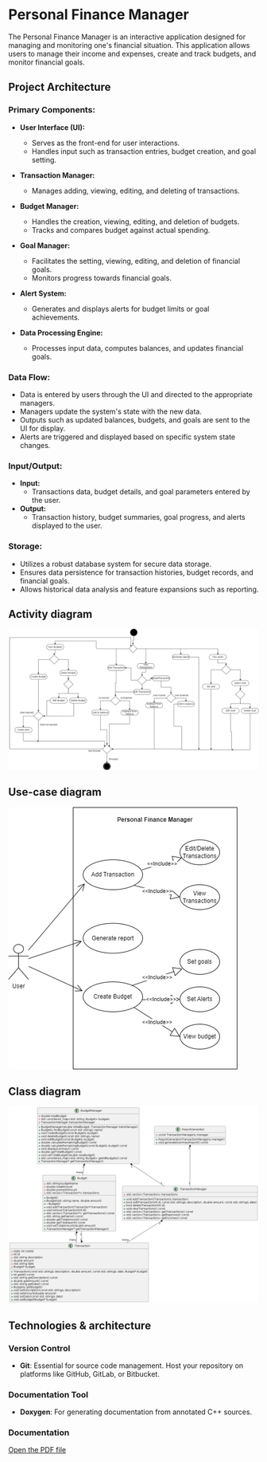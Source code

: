 # Personal Finance Manager

The Personal Finance Manager is an interactive application designed for managing and monitoring one's financial situation. This application allows users to manage their income and expenses, create and track budgets, and monitor financial goals.

## Project Architecture

### Primary Components:
- **User Interface (UI):**
  - Serves as the front-end for user interactions.
  - Handles input such as transaction entries, budget creation, and goal setting.

- **Transaction Manager:**
  - Manages adding, viewing, editing, and deleting of transactions.

- **Budget Manager:**
  - Handles the creation, viewing, editing, and deletion of budgets.
  - Tracks and compares budget against actual spending.

- **Goal Manager:**
  - Facilitates the setting, viewing, editing, and deletion of financial goals.
  - Monitors progress towards financial goals.

- **Alert System:**
  - Generates and displays alerts for budget limits or goal achievements.

- **Data Processing Engine:**
  - Processes input data, computes balances, and updates financial goals.

### Data Flow:
- Data is entered by users through the UI and directed to the appropriate managers.
- Managers update the system's state with the new data.
- Outputs such as updated balances, budgets, and goals are sent to the UI for display.
- Alerts are triggered and displayed based on specific system state changes.

### Input/Output:
- **Input:** 
  - Transactions data, budget details, and goal parameters entered by the user.
- **Output:** 
  - Transaction history, budget summaries, goal progress, and alerts displayed to the user.

### Storage:
- Utilizes a robust database system for secure data storage.
- Ensures data persistence for transaction histories, budget records, and financial goals.
- Allows historical data analysis and feature expansions such as reporting.

## Activity diagram

![activity.png](./activity.png)

## Use-case diagram

![use-case.png](./use-case.png)

## Class diagram

![class_diagram_cpp.png](./class_diagram_cpp.png)

## Technologies & architecture
### Version Control
- **Git**: Essential for source code management. Host your repository on platforms like GitHub, GitLab, or Bitbucket.

### Documentation Tool
- **Doxygen**: For generating documentation from annotated C++ sources.

### Documentation
[Open the PDF file](./PersonalFinanceManager.pdf)
